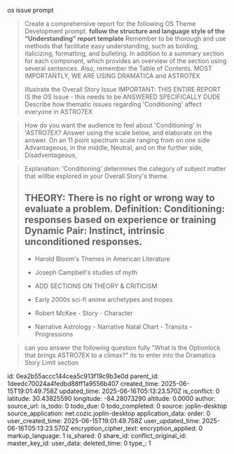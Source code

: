 os issue prompt


> Create a comprehensive report for the following OS Theme Development prompt. **follow the structure and language style of the “Understanding” report template** Remember to be thorough and use methods that facilitate easy understanding, such as bolding, italicizing, formatting, and bulleting. In addition to a summary section for each component, which provides an overview of the section using several sentences. Also, remember the Table of Contents. MOST IMPORTANTLY, WE ARE USING DRAMATICA and ASTRO7EX 
>
> Illustrate the Overall Story Issue
> IMPORTANT: THIS ENTIRE REPORT IS the OS Issue - this needs to be ANSWERED SPECIFICALLY DUDE
> Describe how thematic issues regarding 'Conditioning' affect everyone in ASTRO7EX

> How do you want the audience to feel about 'Conditioning' in 'ASTRO7EX? Answer using the scale below, and elaborate on the answer. 
> On an 11 point spectrum scale ranging from on one side Advantageous, in the middle, Neutral, and on the further side, Disadventageous, 
 

> Explanation:  'Conditioning' determines the category of subject matter that willbe explored in your Overall Story's theme. 
>
>
> THEORY: There is no right or wrong way to evaluate a problem. 
> Definition:   Conditioning: responses based on experience or training 
> Dynamic Pair:  Instinct, intrinsic unconditioned responses. 
> ----
>
> - Harold Bloom's Themes in American Literature 
> - Joseph Campbell's studies of myth
> - ADD SECTIONS ON THEORY & CRITICISM 
> - Early 2000s sci-fi anime archetypes and tropes
> 
>- Robert McKee
	- Story
	- Character
>
> - Narrative Astrology 
	- Narrative Natal Chart
	- Transits 
	- Progressions


 > can you answer the following question fully "What is the Optionlock that brings ASTRO7EX to a climax?" its to enter into the Dramatica Story Limit section

id: 0ea2b55accc144cea5c913f19c9b3e0d
parent_id: 1deedc70024a4fedbd88ff1a9556b407
created_time: 2025-06-15T19:01:49.758Z
updated_time: 2025-06-16T05:13:23.570Z
is_conflict: 0
latitude: 30.43825590
longitude: -84.28073290
altitude: 0.0000
author: 
source_url: 
is_todo: 0
todo_due: 0
todo_completed: 0
source: joplin-desktop
source_application: net.cozic.joplin-desktop
application_data: 
order: 0
user_created_time: 2025-06-15T19:01:49.758Z
user_updated_time: 2025-06-16T05:13:23.570Z
encryption_cipher_text: 
encryption_applied: 0
markup_language: 1
is_shared: 0
share_id: 
conflict_original_id: 
master_key_id: 
user_data: 
deleted_time: 0
type_: 1